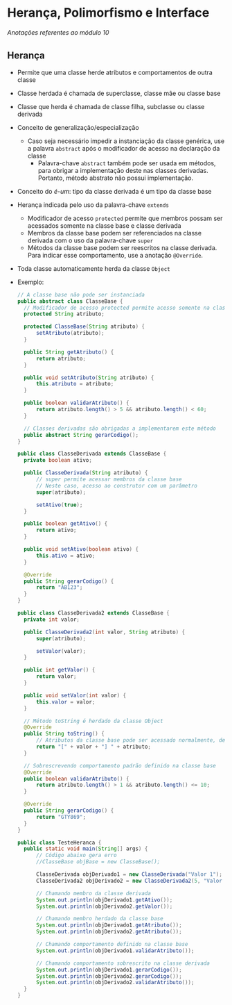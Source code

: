 # Herança, Polimorfismo e Interface

###### Anotações referentes ao módulo 10

## Herança

- Permite que uma classe herde atributos e comportamentos de outra classe
- Classe herdada é chamada de superclasse, classe mãe ou classe base
- Classe que herda é chamada de classe filha, subclasse ou classe derivada
- Conceito de generalização/especialização
  - Caso seja necessário impedir a instanciação da classe genérica, use a palavra `abstract` após o modificador de acesso na declaração da classe
    - Palavra-chave `abstract` também pode ser usada em métodos, para obrigar a implementação deste nas classes derivadas. Portanto, método abstrato não possui implementação.
- Conceito do _é-um_: tipo da classe derivada é um tipo da classe base
- Herança indicada pelo uso da palavra-chave `extends`
  - Modificador de acesso `protected` permite que membros possam ser acessados somente na classe base e classe derivada
  - Membros da classe base podem ser referenciados na classe derivada com o uso da palavra-chave `super`
  - Métodos da classe base podem ser reescritos na classe derivada. Para indicar esse comportamento, use a anotação `@Override`.
- Toda classe automaticamente herda da classe `Object`
- Exemplo:

  ~~~java
  // A classe base não pode ser instanciada
  public abstract class ClasseBase {
    // Modificador de acesso protected permite acesso somente na classe base e derivadas
    protected String atributo;
  
    protected ClasseBase(String atributo) {
        setAtributo(atributo);
    }
  
    public String getAtributo() {
        return atributo;
    }
  
    public void setAtributo(String atributo) {
        this.atributo = atributo;
    }
  
    public boolean validarAtributo() {
        return atributo.length() > 5 && atributo.length() < 60;
    }
  
    // Classes derivadas são obrigadas a implementarem este método
    public abstract String gerarCodigo();
  }
  
  public class ClasseDerivada extends ClasseBase {
    private boolean ativo;
  
    public ClasseDerivada(String atributo) {
        // super permite acessar membros da classe base
        // Neste caso, acesso ao construtor com um parâmetro
        super(atributo);
  
        setAtivo(true);
    }
  
    public boolean getAtivo() {
        return ativo;
    }
  
    public void setAtivo(boolean ativo) {
        this.ativo = ativo;
    }
  
    @Override
    public String gerarCodigo() {
        return "AB123";
    }
  }
  
  public class ClasseDerivada2 extends ClasseBase {
    private int valor;
  
    public ClasseDerivada2(int valor, String atributo) {
        super(atributo);
  
        setValor(valor);
    }
  
    public int getValor() {
        return valor;
    }
  
    public void setValor(int valor) {
        this.valor = valor;
    }
  
    // Método toString é herdado da classe Object
    @Override
    public String toString() {
        // Atributos da classe base pode ser acessado normalmente, desde que não seja private
        return "[" + valor + "] " + atributo; 
    }
  
    // Sobrescrevendo comportamento padrão definido na classe base 
    @Override
    public boolean validarAtributo() {
        return atributo.length() > 1 && atributo.length() <= 10;
    }
  
    @Override
    public String gerarCodigo() {
        return "GTY869";
    }
  }
  
  public class TesteHeranca {
    public static void main(String[] args) {
        // Código abaixo gera erro
        //ClasseBase objBase = new ClasseBase();
  
        ClasseDerivada objDerivado1 = new ClasseDerivada("Valor 1");
        ClasseDerivada2 objDerivado2 = new ClasseDerivada2(5, "Valor 2");
  
        // Chamando membro da classe derivada
        System.out.println(objDerivado1.getAtivo());
        System.out.println(objDerivado2.getValor());
  
        // Chamando membro herdado da classe base
        System.out.println(objDerivado1.getAtributo());
        System.out.println(objDerivado2.getAtributo());
  
        // Chamando comportamento definido na classe base
        System.out.println(objDerivado1.validarAtributo());
  
        // Chamando comportamento sobrescrito na classe derivada
        System.out.println(objDerivado1.gerarCodigo());
        System.out.println(objDerivado2.gerarCodigo());
        System.out.println(objDerivado2.validarAtributo());
    }
  }
  ~~~